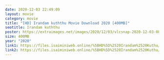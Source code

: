 ```yaml
---
date: 2020-12-03 22:49:09
layout: movie
category: movie
title: "[HD] Irandam kuththu Movie Download 2020 [400MB]"
seotitle: Irandam kuththu
poster: https://extraimages.net/images/2020/12/03/vlcsnap-2020-12-03-08h21m50s295.md.png
size: 400MB
year: "2020"
link1: https://files.isaiminiweb.online/%5BHD%5D%2520Irandam%2520Kuthu/(%2520Telegram%2520%40isaiminidownload%2520)%2520-%2520IRANDAM%2520KUTHTHU%2520(2020)%2520Tamil%2520HDRip%2520-%2520400MB%2520-%2520x264%2520-%2520MP3.mkv?rootId=0AJtZkTkXLBuYUk9PVA
link2: https://files.isaiminiweb.online/%5BHD%5D%2520Irandam%2520Kuthu/(%2520Telegram%2520%40isaiminidownload%2520)%2520-%2520IRANDAM%2520KUTHTHU%2520(2020)%2520Tamil%2520HDRip%2520-%2520400MB%2520-%2520x264%2520-%2520MP3.mkv?rootId=0AJtZkTkXLBuYUk9PVA
---
```

